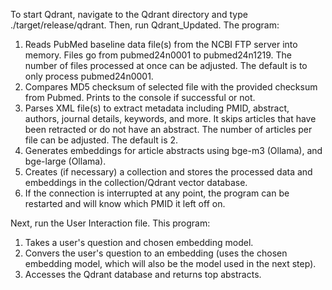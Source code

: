 
To start Qdrant, navigate to the Qdrant directory and type ./target/release/qdrant. Then, run Qdrant_Updated. The program:

1. Reads PubMed baseline data file(s) from the NCBI FTP server into memory. Files go from pubmed24n0001 to pubmed24n1219. The number of files processed at once can be adjusted. The default is to only process pubmed24n0001.
2. Compares MD5 checksum of selected file with the provided checksum from Pubmed. Prints to the console if successful or not.
3. Parses XML file(s) to extract metadata including PMID, abstract, authors, journal details, keywords, and more. It skips articles that have been retracted or do not have an abstract. The number of articles per file can be adjusted. The default is 2.
4. Generates embeddings for article abstracts using bge-m3 (Ollama), and bge-large (Ollama).
5. Creates (if necessary) a collection and stores the processed data and embeddings in the collection/Qdrant vector database. 
6. If the connection is interrupted at any point, the program can be restarted and will know which PMID it left off on.

Next, run the User Interaction file. This program:
1. Takes a user's question and chosen embedding model.
2. Convers the user's question to an embedding (uses the chosen embedding model, which will also be the model used in the next step).
3. Accesses the Qdrant database and returns top abstracts. 
